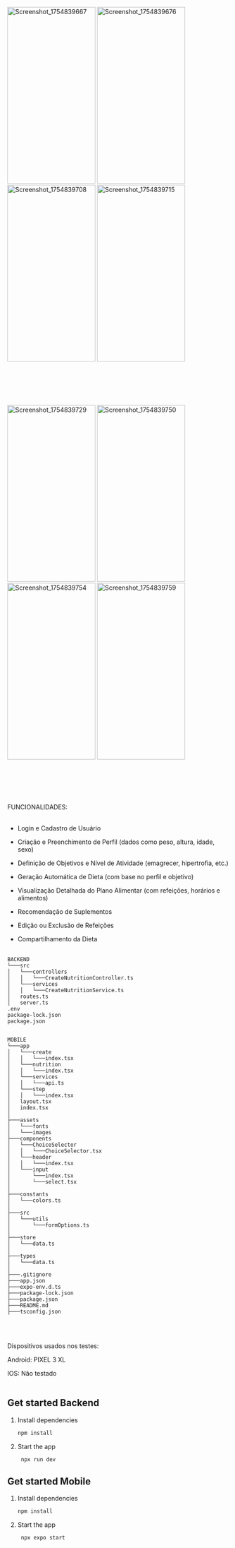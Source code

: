 <br>
<img width="200" height="400" alt="Screenshot_1754839667" src="https://github.com/user-attachments/assets/bedbf658-91aa-49fa-84b9-e5bc94022e35" />

<img width="200" height="400" alt="Screenshot_1754839676" src="https://github.com/user-attachments/assets/94ed1fe0-89da-472f-a8f8-4a822dc1ddc7" />

<img width="200" height="400" alt="Screenshot_1754839708" src="https://github.com/user-attachments/assets/036503b5-5429-4648-be77-2a23a2745ba3" />

<img width="200" height="400" alt="Screenshot_1754839715" src="https://github.com/user-attachments/assets/70b8c8a8-b00e-4685-b30c-718050710545" />

<br><br>
<br><br>

<img width="200" height="400" alt="Screenshot_1754839729" src="https://github.com/user-attachments/assets/b32be863-9847-40e3-8dd5-7545dd288cfe" />

<img width="200" height="400" alt="Screenshot_1754839750" src="https://github.com/user-attachments/assets/9a2c776a-ff77-4caa-9326-74cf69c442a7" />

<img width="200" height="400" alt="Screenshot_1754839754" src="https://github.com/user-attachments/assets/184f08b1-97f9-41c0-9ff2-d2c7c4e38408" />

<img width="200" height="400" alt="Screenshot_1754839759" src="https://github.com/user-attachments/assets/eaa8bd67-9442-42a4-87e3-cd7274dfe682" />

<br><br> 
<br><br> 

FUNCIONALIDADES:<br><br> 
- Login e Cadastro de Usuário

- Criação e Preenchimento de Perfil (dados como peso, altura, idade, sexo)

- Definição de Objetivos e Nível de Atividade (emagrecer, hipertrofia, etc.)

- Geração Automática de Dieta (com base no perfil e objetivo)

- Visualização Detalhada do Plano Alimentar (com refeições, horários e alimentos)

- Recomendação de Suplementos

- Edição ou Exclusão de Refeições

- Compartilhamento da Dieta<br><br> 



```text
BACKEND
└───src
│   └───controllers
│   │   └───CreateNutritionController.ts
│   └───services
│   │   └───CreateNutritionService.ts
│   routes.ts
│   server.ts
.env
package-lock.json
package.json


MOBILE
└───app
│   └───create
│   │   └───index.tsx
│   └───nutrition
│   │   └───index.tsx
│   └───services
│   │   └───api.ts
│   └───step
│   │   └───index.tsx
│   layout.tsx
│   index.tsx
│
├───assets
│   └───fonts
│   └───images
├───components
│   └───ChoiceSelector
│   │   └───ChoiceSelector.tsx
│   └───header
│   │   └───index.tsx
│   └───input
│       └───index.tsx
│       └───select.tsx
│
├───constants
│   └───colors.ts
│
├───src
│   └───utils
│       └───formOptions.ts
│
├───store
│   └───data.ts
│
├───types
│   └───data.ts
│
├───.gitignore
├───app.json
├───expo-env.d.ts
├───package-lock.json
├───package.json
├───README.md
├───tsconfig.json
```
<br><br> 


Dispositivos usados nos testes:

Android:
PIXEL 3 XL

IOS:
Não testado
<br><br> 


## Get started Backend

1. Install dependencies

   ```bash
   npm install
   ```

2. Start the app

   ```bash
    npx run dev
   ```



## Get started Mobile

1. Install dependencies

   ```bash
   npm install
   ```

2. Start the app

   ```bash
    npx expo start
   ```




